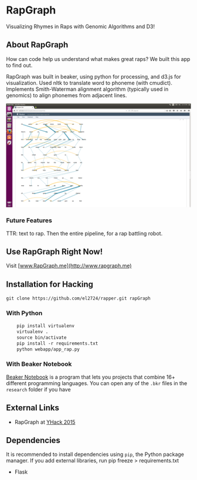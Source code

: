 # RapGraph
Visualizing Rhymes in Raps with Genomic Algorithms and D3!

## About RapGraph

How can code help us understand what makes great raps? We built this app to find out.

RapGraph was built in beaker, using python for processing, and d3.js for visualization. Used nltk to translate word to phoneme (with cmudict). Implements Smith-Waterman alignment algorithm (typically used in genomics) to align phonemes from adjacent lines.

![Screenshot](screenshots/RapGraph_LoseYourself.png)

### Future Features
TTR: text to rap. Then the entire pipeline, for a rap battling robot.

## Use RapGraph Right Now!

Visit [www.RapGraph.me](http://www.rapgraph.me)

## Installation for Hacking
    git clone https://github.com/el2724/rapper.git rapGraph

### With Python

```
    pip install virtualenv
    virtualenv .
    source bin/activate
    pip install -r requirements.txt
    python webapp/app_rap.py
```

### With Beaker Notebook

[Beaker Notebook](http://beakernotebook.com/) is a program that lets you projects that combine 16+ different programming languages. You can open any of the `.bkr` files in the `research` folder if you have 



## External Links

- RapGraph at [YHack 2015](http://devpost.com/software/rapgraph)

## Dependencies
It is recommended to install dependencies using `pip`, the Python package manager. If you add external libraries, run
    pip freeze > requirements.txt

- Flask

